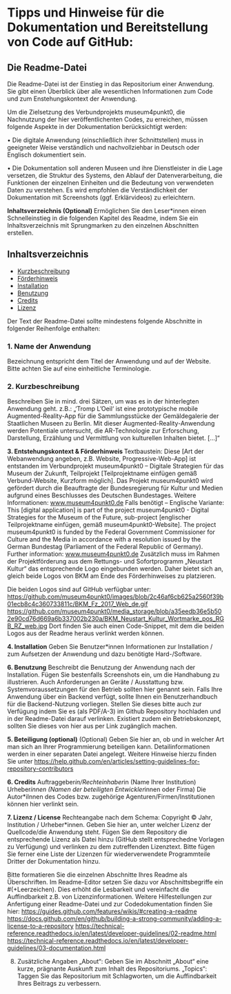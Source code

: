 # Tipps und Hinweise für die Dokumentation und Bereitstellung von Code auf GitHub:

## Die Readme-Datei

Die Readme-Datei ist der Einstieg in das Repositorium einer Anwendung. Sie gibt einen Überblick über alle wesentlichen Informationen zum Code und zum Enstehungskontext der Anwendung.

Um die Zielsetzung des Verbundprojekts museum4punkt0, die Nachnutzung der hier veröffentlichenten Codes, zu erreichen, müssen folgende Aspekte in der Dokumentation berücksichtigt werden: 

•	Die digitale Anwendung (einschließlich ihrer Schnittstellen) muss in geeigneter Weise verständlich und nachvollziehbar in Deutsch oder Englisch dokumentiert sein. 

•	Die Dokumentation soll anderen Museen und ihre Dienstleister in die Lage versetzen, die Struktur des Systems, den Ablauf der Datenverarbeitung, die Funktionen der einzelnen Einheiten und die Bedeutung von verwendeten Daten zu verstehen. Es wird empfohlen die Verständlichkeit der Dokumentation mit Screenshots (ggf. Erklärvideos) zu erleichtern.  

<b>Inhaltsverzeichnis (Optional) </b>
Ermöglichen Sie den Leser*innen einen Schnelleinstieg in die folgenden Kapitel des Readme, indem Sie ein Inhaltsverzeichnis mit Sprungmarken zu den einzelnen Abschnitten erstellen.

## Inhaltsverzeichnis
* [Kurzbeschreibung](#Kurzbeschreibung)
* [Förderhinweis](#Förderhinweis)
* [Installation](#Installation)
* [Benutzung](#Benutzung)
* [Credits](#Credits)
* [Lizenz](#Lizenz)

Der Text der Readme-Datei sollte mindestens folgende Abschnitte in folgender Reihenfolge enthalten:

### 1.	Name der Anwendung
Bezeichnung entspricht dem Titel der Anwendung  und auf der Website. Bitte achten Sie auf eine einheitliche Terminologie.

### 2.	Kurzbeschreibung
Beschreiben Sie in mind. drei Sätzen, um was es in der hinterlegten Anwendung geht.
z.B.: „‘Tromp L’Oeil‘ ist eine prototypische mobile Augmented-Reality-App für die Sammlungsstücke der Gemäldegalerie der Staatlichen Museen zu Berlin. Mit dieser Augmented-Reality-Anwendung werden Potentiale untersucht, die AR-Technologie zur Erforschung, Darstellung, Erzählung und Vermittlung von kulturellen Inhalten bietet. […]“

<b>3. Entstehungskontext & Förderhinweis </b>
Textbaustein:
Diese [Art der Webanwendung angeben, z.B. Website, Progressive-Web-App] ist entstanden im Verbundprojekt museum4punkt0 – Digitale Strategien für das Museum der Zukunft, Teilprojekt [Teilprojektname einfügen gemäß Verbund-Website, Kurzform möglich]. Das Projekt museum4punkt0 wird gefördert durch die Beauftragte der Bundesregierung für Kultur und Medien aufgrund eines Beschlusses des Deutschen Bundestages. Weitere Informationen:
www.museum4punkt0.de
Falls benötigt – Englische Variante:
This [digital application] is part of the project museum4punkt0 - Digital Strategies for the Museum of the Future, sub-project [englischer Teilprojektname einfügen, gemäß museum4punkt0-Website]. The project museum4punkt0 is funded by the Federal Government Commissioner for Culture and the
Media in accordance with a resolution issued by the German Bundestag (Parliament of the Federal Republic of Germany). Further information: www.museum4punkt0.de
Zusätzlich muss im Rahmen der Projektförderung aus dem Rettungs- und Sofortprogramm
„Neustart Kultur“ das entsprechende Logo eingebunden werden. Daher bietet sich an, gleich beide Logos von BKM am Ende des Förderhinweises zu platzieren.

Die beiden Logos sind auf GitHub verfügbar unter:
https://github.com/museum4punkt0/images/blob/2c46af6cb625a2560f39b01ecb8c4c360733811c/BKM_Fz_2017_Web_de.gif
https://github.com/museum4punkt0/media_storage/blob/a35eedb36e5b502e90cd76d669a6b337002b230a/BKM_Neustart_Kultur_Wortmarke_pos_RGB_RZ_web.jpg
Dort finden Sie auch einen Code-Snippet, mit dem die beiden Logos aus der Readme heraus verlinkt werden können.



<b>4.	Installation</b>
Geben Sie Benutzer*innen Informationen zur Installation / zum Aufsetzen der Anwendung und dazu benötigte Hard-/Software.

<b>6.	Benutzung</b>
Beschreibt die Benutzung der Anwendung nach der Installation. Fügen Sie bestenfalls Screenshots ein, um die Handhabung zu illustrieren. Auch Anforderungen an Geräte / Ausstattung bzw. Systemvoraussetzungen für den Betrieb sollten hier genannt sein. Falls Ihre Anwendung über ein Backend verfügt, sollte Ihnen ein Benutzerhandbuch für die Backend-Nutzung vorliegen. Stellen Sie dieses bitte auch zur Verfügung indem Sie es (als PDF/A-3) im Github Repository hochladen und in der Readme-Datei darauf verlinken. Existiert zudem ein Betriebskonzept, sollten Sie dieses von hier aus per Link zugänglich machen.

<b>5.	Beteiligung (optional)</b>
(Optional) Geben Sie hier an, ob und in welcher Art man sich an Ihrer Programmierung beteiligen kann. Detailinformationen werden in einer separaten Datei angelegt. Weitere Hinweise hierzu finden Sie unter https://help.github.com/en/articles/setting-guidelines-for-repository-contributors 

<b>6.	Credits</b>
Auftraggeber*in/Rechteinhaber*in (Name Ihrer Institution)
Urheber*innen (Namen der beteiligten Entwickler*innen oder Firma)
Die Autor*iInnen des Codes bzw. zugehörige Agenturen/Firmen/Institutionen können hier verlinkt sein. 


<b>7.	Lizenz / License</b>
Rechteangabe nach dem Schema: Copyright © Jahr, Institution / Urheber*innen.
Geben Sie hier an, unter welcher Lizenz der Quellcode/die Anwendung steht. Fügen Sie dem Repository die entsprechende Lizenz als Datei hinzu (GitHub stellt entsprechedne Vorlagen zu Verfügung) und verlinken zu dem zutreffenden Lizenztext. Bitte fügen Sie ferner eine Liste der Lizenzen für wiederverwendete Programmteile Dritter der Dokumentation hinzu.

Bitte formatieren Sie die einzelnen Abschnitte Ihres Readme als Überschriften. Im Readme-Editor setzen Sie dazu vor Abschnittsbegriffe ein #(+Leerzeichen). Dies erhöht die Lesbarkeit und vereinfacht die Auffindbarkeit z.B. von Lizenzinformationen. Weitere Hilfestellungen zur Anfertigung einer Readme-Datei und zur Codedokumentation finden Sie hier: 
https://guides.github.com/features/wikis/#creating-a-readme
https://docs.github.com/en/github/building-a-strong-community/adding-a-license-to-a-repository
https://technical-reference.readthedocs.io/en/latest/developer-guidelines/02-readme.html
https://technical-reference.readthedocs.io/en/latest/developer-guidelines/03-documentation.html

8. Zusätzliche Angaben
„About“: Geben Sie im Abschnitt „About“ eine kurze, prägnante Auskunft zum Inhalt des
Repositoriums.
„Topics“: Taggen Sie das Repositorium mit Schlagworten, um die Auffindbarkeit Ihres
Beitrags zu verbessern.

